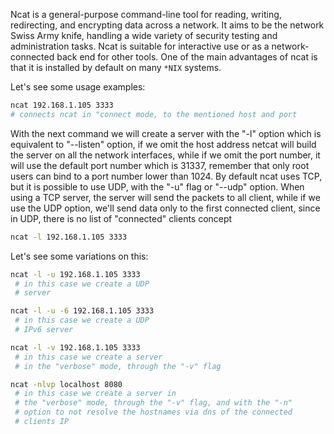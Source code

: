 
Ncat is a general-purpose command-line tool for reading, writing,
redirecting, and encrypting data across a network. It aims to be
the network Swiss Army knife, handling a wide variety of
security testing and administration tasks. Ncat is suitable for
interactive use or as a network-connected back end for other
tools.
One of the main advantages of ncat is that it is installed by
default on many `*NIX` systems.

Let's see some usage examples:

```sh
ncat 192.168.1.105 3333
# connects ncat in "connect mode, to the mentioned host and port
```

With the next command we will create a server
with the "-l" option which is equivalent to "--listen" option,
if we omit the host address netcat will build the server on all
the network interfaces, while if we omit the port number, it
will use the default port number which is 31337, remember that
only root users can bind to a port number lower than 1024.
By default ncat uses TCP, but it is possible to use UDP, with the
"-u" flag or "--udp" option. When using a TCP server, the server
will send the packets to all client, while if we use the UDP
option, we'll send data only to the first connected client,
since in UDP, there is no list of "connected" clients concept

```sh
ncat -l 192.168.1.105 3333
```

Let's see some variations on this:

```sh
ncat -l -u 192.168.1.105 3333
 # in this case we create a UDP
 # server
```

```sh
ncat -l -u -6 192.168.1.105 3333
 # in this case we create a UDP
 # IPv6 server
```

```sh
ncat -l -v 192.168.1.105 3333
 # in this case we create a server
 # in the "verbose" mode, through the "-v" flag
```

```sh
ncat -nlvp localhost 8080
 # in this case we create a server in
 # the "verbose" mode, through the "-v" flag, and with the "-n"
 # option to not resolve the hostnames via dns of the connected
 # clients IP
```

